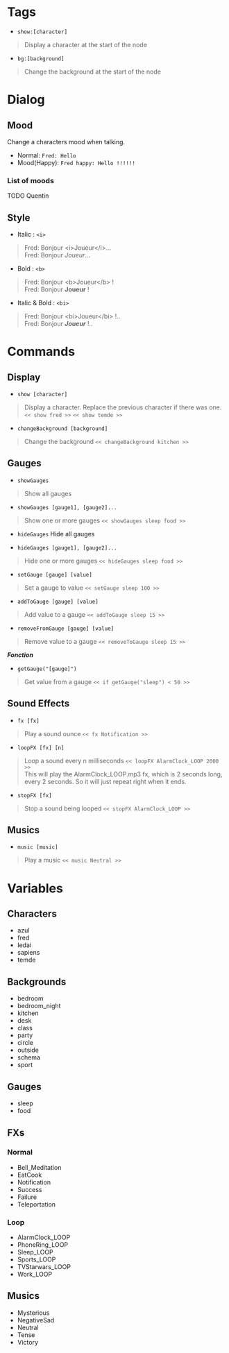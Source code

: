 # Tags

* `show:[character]`
> Display a character at the start of the node

* `bg:[background]`
> Change the background at the start of the node

# Dialog

## Mood

Change a characters mood when talking.
* Normal: `Fred: Hello`
* Mood(Happy): `Fred happy: Hello !!!!!!`

### List of moods

TODO Quentin

## Style

* Italic : `<i>`
> Fred: Bonjour \<i>Joueur\</i>...  
> Fred: Bonjour *Joueur*...

* Bold : `<b>`
> Fred: Bonjour \<b>Joueur\</b> !  
> Fred: Bonjour **Joueur** !

* Italic & Bold : `<bi>`
> Fred: Bonjour \<bi>Joueur\</bi> !..  
> Fred: Bonjour ***Joueur*** !..

# Commands

## Display

* `show [character]`
> Display a character. Replace the previous character if there was one.
> `<< show fred >>`
> `<< show temde >>`

* `changeBackground [background]`
> Change the background
> `<< changeBackground kitchen >>`

## Gauges

* `showGauges`
> Show all gauges

* `showGauges [gauge1], [gauge2]... `
> Show one or more gauges
> `<< showGauges sleep food >>`

* `hideGauges` Hide all gauges

* `hideGauges [gauge1], [gauge2]...`
> Hide one or more gauges
> `<< hideGauges sleep food >>`

* `setGauge [gauge] [value]`
> Set a gauge to value
> `<< setGauge sleep 100 >>`

* `addToGauge [gauge] [value]`
> Add value to a gauge
> `<< addToGauge sleep 15 >>`

* `removeFromGauge [gauge] [value]`
> Remove value to a gauge
> `<< removeToGauge sleep 15 >>`

***Fonction***
* `getGauge("[gauge]")`
> Get value from a gauge
> `<< if getGauge("sleep") < 50 >>`

## Sound Effects

* `fx [fx]`
> Play a sound ounce
> `<< fx Notification >>`

* `loopFX [fx] [n]`
> Loop a sound every n milliseconds
> `<< loopFX AlarmClock_LOOP 2000 >>`  
> This will play the AlarmClock_LOOP.mp3 fx, which is 2 seconds long, every 2 seconds. So it will just repeat right when it ends.

* `stopFX [fx]`
> Stop a sound being looped
> `<< stopFX AlarmClock_LOOP >>`

## Musics

* `music [music]`
> Play a music
> `<< music Neutral >>`

# Variables

## Characters

* azul
* fred
* ledai
* sapiens
* temde

## Backgrounds

* bedroom
* bedroom_night
* kitchen
* desk
* class
* party
* circle
* outside
* schema
* sport

## Gauges

* sleep
* food

## FXs

### Normal

* Bell_Meditation
* EatCook
* Notification
* Success
* Failure
* Teleportation

### Loop

* AlarmClock_LOOP
* PhoneRing_LOOP
* Sleep_LOOP
* Sports_LOOP
* TVStarwars_LOOP
* Work_LOOP

## Musics

* Mysterious
* NegativeSad
* Neutral
* Tense
* Victory